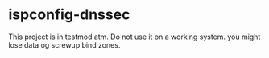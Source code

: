 # ispconfig-dnssec

This project is in testmod atm.
Do not use it on a working system. you might lose data og screwup bind zones.


